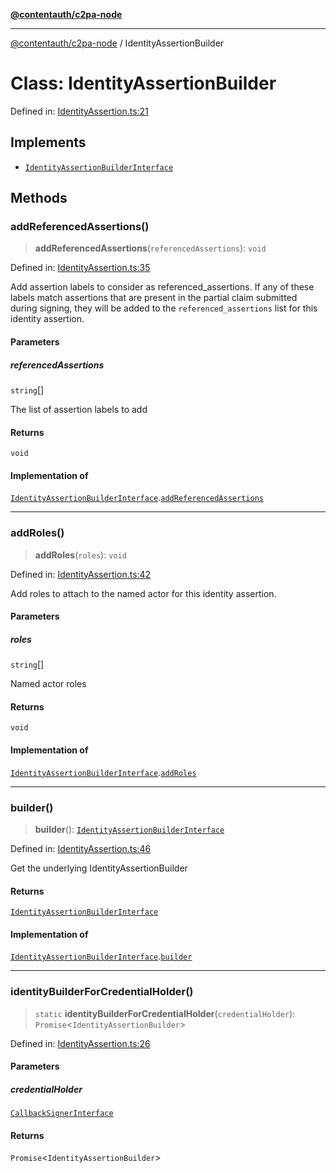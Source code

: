 [**@contentauth/c2pa-node**](../README.md)

***

[@contentauth/c2pa-node](../README.md) / IdentityAssertionBuilder

# Class: IdentityAssertionBuilder

Defined in: [IdentityAssertion.ts:21](https://github.com/contentauth/c2pa-node-v2/blob/280e70a4878b95c480efb475988df1206fe5da39/js-src/IdentityAssertion.ts#L21)

## Implements

- [`IdentityAssertionBuilderInterface`](../interfaces/IdentityAssertionBuilderInterface.md)

## Methods

### addReferencedAssertions()

> **addReferencedAssertions**(`referencedAssertions`): `void`

Defined in: [IdentityAssertion.ts:35](https://github.com/contentauth/c2pa-node-v2/blob/280e70a4878b95c480efb475988df1206fe5da39/js-src/IdentityAssertion.ts#L35)

Add assertion labels to consider as referenced_assertions.
If any of these labels match assertions that are present in the partial
claim submitted during signing, they will be added to the
`referenced_assertions` list for this identity assertion.

#### Parameters

##### referencedAssertions

`string`[]

The list of assertion labels to add

#### Returns

`void`

#### Implementation of

[`IdentityAssertionBuilderInterface`](../interfaces/IdentityAssertionBuilderInterface.md).[`addReferencedAssertions`](../interfaces/IdentityAssertionBuilderInterface.md#addreferencedassertions)

***

### addRoles()

> **addRoles**(`roles`): `void`

Defined in: [IdentityAssertion.ts:42](https://github.com/contentauth/c2pa-node-v2/blob/280e70a4878b95c480efb475988df1206fe5da39/js-src/IdentityAssertion.ts#L42)

Add roles to attach to the named actor for this identity assertion.

#### Parameters

##### roles

`string`[]

Named actor roles

#### Returns

`void`

#### Implementation of

[`IdentityAssertionBuilderInterface`](../interfaces/IdentityAssertionBuilderInterface.md).[`addRoles`](../interfaces/IdentityAssertionBuilderInterface.md#addroles)

***

### builder()

> **builder**(): [`IdentityAssertionBuilderInterface`](../interfaces/IdentityAssertionBuilderInterface.md)

Defined in: [IdentityAssertion.ts:46](https://github.com/contentauth/c2pa-node-v2/blob/280e70a4878b95c480efb475988df1206fe5da39/js-src/IdentityAssertion.ts#L46)

Get the underlying IdentityAssertionBuilder

#### Returns

[`IdentityAssertionBuilderInterface`](../interfaces/IdentityAssertionBuilderInterface.md)

#### Implementation of

[`IdentityAssertionBuilderInterface`](../interfaces/IdentityAssertionBuilderInterface.md).[`builder`](../interfaces/IdentityAssertionBuilderInterface.md#builder)

***

### identityBuilderForCredentialHolder()

> `static` **identityBuilderForCredentialHolder**(`credentialHolder`): `Promise`\<`IdentityAssertionBuilder`\>

Defined in: [IdentityAssertion.ts:26](https://github.com/contentauth/c2pa-node-v2/blob/280e70a4878b95c480efb475988df1206fe5da39/js-src/IdentityAssertion.ts#L26)

#### Parameters

##### credentialHolder

[`CallbackSignerInterface`](../interfaces/CallbackSignerInterface.md)

#### Returns

`Promise`\<`IdentityAssertionBuilder`\>
